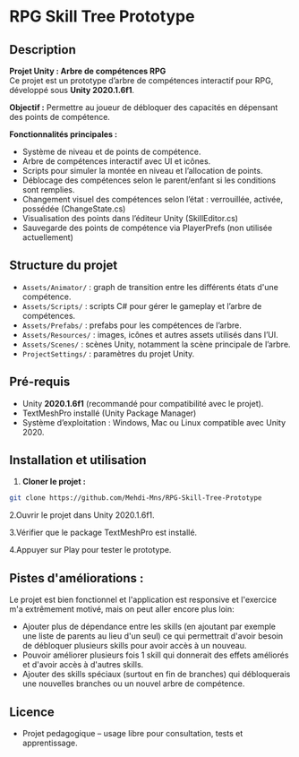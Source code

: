 # RPG Skill Tree Prototype

## Description

**Projet Unity : Arbre de compétences RPG**  
Ce projet est un prototype d’arbre de compétences interactif pour RPG, développé sous **Unity 2020.1.6f1**.

**Objectif :** Permettre au joueur de débloquer des capacités en dépensant des points de compétence.  

**Fonctionnalités principales :**  
- Système de niveau et de points de compétence.
- Arbre de compétences interactif avec UI et icônes.
- Scripts pour simuler la montée en niveau et l’allocation de points. 
- Déblocage des compétences selon le parent/enfant si les conditions sont remplies.
- Changement visuel des compétences selon l’état : verrouillée, activée, possédée (ChangeState.cs)
- Visualisation des points dans l’éditeur Unity (SkillEditor.cs)
- Sauvegarde des points de compétence via PlayerPrefs (non utilisée actuellement)

## Structure du projet

- `Assets/Animator/` : graph de transition entre les différents états d'une compétence. 
- `Assets/Scripts/` : scripts C# pour gérer le gameplay et l’arbre de compétences.  
- `Assets/Prefabs/` : prefabs pour les compétences de l’arbre.  
- `Assets/Resources/` : images, icônes et autres assets utilisés dans l’UI.  
- `Assets/Scenes/` : scènes Unity, notamment la scène principale de l’arbre.  
- `ProjectSettings/` : paramètres du projet Unity.  

## Pré-requis

- Unity **2020.1.6f1** (recommandé pour compatibilité avec le projet).  
- TextMeshPro installé (Unity Package Manager)
- Système d’exploitation : Windows, Mac ou Linux compatible avec Unity 2020.  

## Installation et utilisation

1. **Cloner le projet :**  

```bash
git clone https://github.com/Mehdi-Mns/RPG-Skill-Tree-Prototype
```

2.Ouvrir le projet dans Unity 2020.1.6f1.

3.Vérifier que le package TextMeshPro est installé.

4.Appuyer sur Play pour tester le prototype.

## Pistes d'améliorations :

Le projet est bien fonctionnel et l'application est responsive et l'exercice m'a extrêmement motivé, mais on peut aller encore plus loin: 
- Ajouter plus de dépendance entre les skills (en ajoutant par exemple une liste de parents au lieu d'un seul) ce qui permettrait d'avoir besoin de débloquer plusieurs skills pour avoir accès à un nouveau.
- Pouvoir améliorer plusieurs fois 1 skill qui donnerait des effets améliorés et d'avoir accès à d'autres skills. 
- Ajouter des skills spéciaux (surtout en fin de branches) qui débloquerais une nouvelles branches ou un nouvel arbre de compétence.

## Licence
- Projet pedagogique – usage libre pour consultation, tests et apprentissage.
